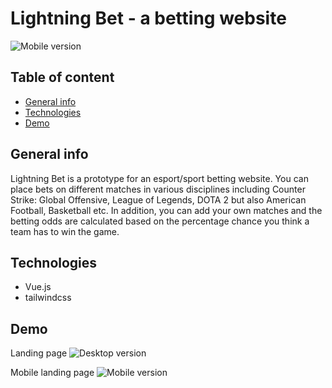 # Lightning Bet - a betting website

![Mobile version](./assets/header.png)

## Table of content

- [General info](#general-info)
- [Technologies](#technologies)
- [Demo](#general-info)

## General info

Lightning Bet is a prototype for an esport/sport betting website. You can place bets on different matches in various disciplines including Counter Strike: Global Offensive, League of Legends, DOTA 2 but also American Football, Basketball etc. In addition, you can add your own matches and the betting odds are calculated based on the percentage chance you think a team has to win the game.

## Technologies

- Vue.js
- tailwindcss

## Demo

Landing page
![Desktop version](./assets/desktop.png)

Mobile landing page
![Mobile version](./assets/mobile.png)
